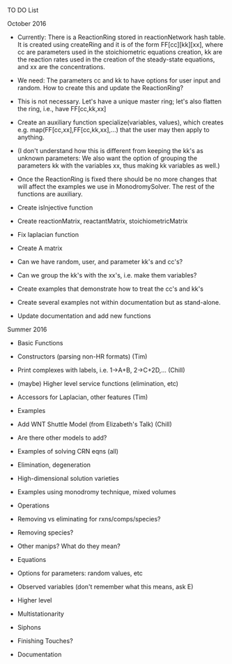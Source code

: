 TO DO List

October 2016

*  Currently:  There is a ReactionRing stored in reactionNetwork hash
	table. It is created using createRing and it is of the form
	FF[cc][kk][xx], where cc are parameters used in the stoichiometric
	equations creation, kk are the reaction rates used in the creation of
	the steady-state equations, and xx are the concentrations.

*  We need:  The parameters cc and kk to have options for user input and
random. How to create this and update the ReactionRing?
 * This is not necessary. Let's have a unique master ring; let's also flatten the ring, i.e., have FF[cc,kk,xx]
 * Create an auxiliary function specialize(variables, values), which creates e.g.
 map(FF[cc,xx],FF[cc,kk,xx],...)
 that the user may then apply to anything.

*  (I don't understand how this is different from keeping the kk's as
   unknown parameters:  We also want the option of grouping the parameters kk with the
   variables xx, thus making kk variables as well.)

*  Once the ReactionRing is fixed there should be no more changes that
   will affect the examples we use in MonodromySolver. The rest of
   the functions are auxiliary. 


* Create isInjective function
* Create reactionMatrix, reactantMatrix, stoichiometricMatrix
* Fix laplacian function
* Create A matrix
* Can we have random, user, and parameter kk's and cc's?
* Can we group the kk's with the xx's, i.e. make them variables?
* Create examples that demonstrate how to treat the cc's and kk's
* Create several examples not within documentation but as
stand-alone.
* Update documentation and add new functions



Summer 2016

* Basic Functions
 * Constructors (parsing non-HR formats) (Tim)
 * Print complexes with labels, i.e. 1->A+B, 2->C+2D,...   (Chill)
 * (maybe) Higher level service functions (elimination, etc)
 * Accessors for Laplacian, other features (Tim)


* Examples
 * Add WNT Shuttle Model (from Elizabeth's Talk) (Chill)
 * Are there other models to add?
 * Examples of solving CRN eqns (all)
 * Elimination, degeneration
 * High-dimensional solution varieties
 * Examples using monodromy technique, mixed volumes 

* Operations
 * Removing vs eliminating for rxns/comps/species?
 * Removing species? 
 * Other manips? What do they mean?

* Equations
 * Options for parameters: random values, etc 
 * Observed variables (don't remember what this means, ask E)

* Higher level 
 * Multistationarity
 * Siphons

* Finishing Touches?
 * Documentation
